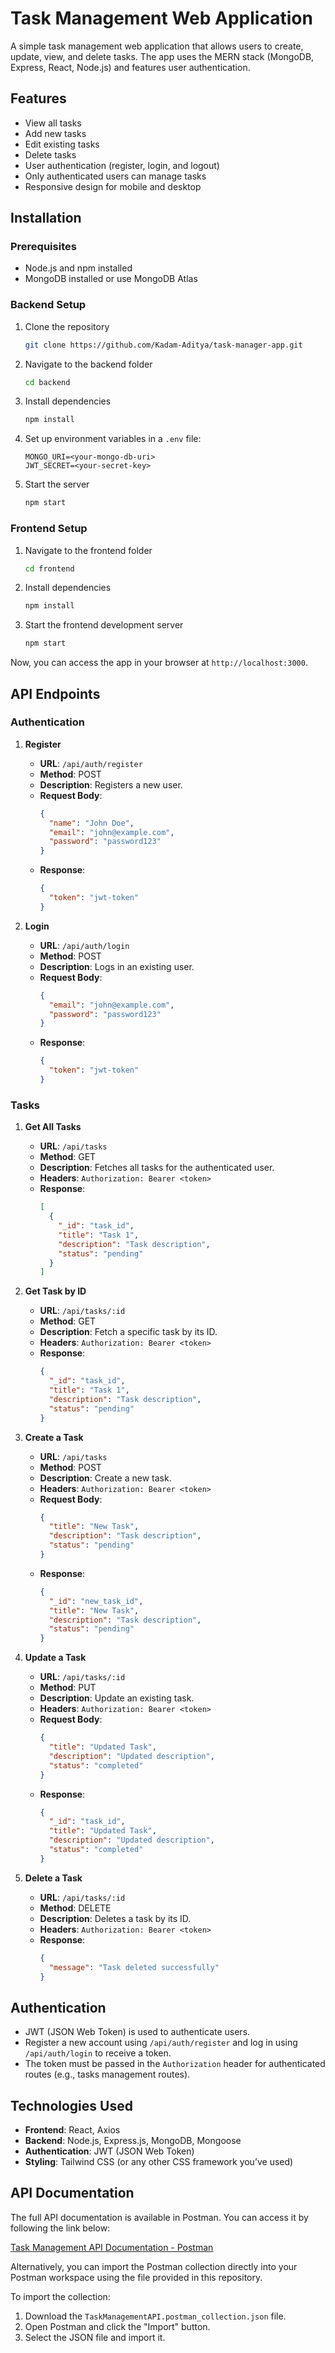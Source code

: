 # Task Management Web Application

A simple task management web application that allows users to create, update, view, and delete tasks. The app uses the MERN stack (MongoDB, Express, React, Node.js) and features user authentication.

## Features
- View all tasks
- Add new tasks
- Edit existing tasks
- Delete tasks
- User authentication (register, login, and logout)
- Only authenticated users can manage tasks
- Responsive design for mobile and desktop

## Installation

### Prerequisites
- Node.js and npm installed
- MongoDB installed or use MongoDB Atlas

### Backend Setup
1. Clone the repository
    ```bash
    git clone https://github.com/Kadam-Aditya/task-manager-app.git
    ```
2. Navigate to the backend folder
    ```bash
    cd backend
    ```
3. Install dependencies
    ```bash
    npm install
    ```
4. Set up environment variables in a `.env` file:
    ```
    MONGO_URI=<your-mongo-db-uri>
    JWT_SECRET=<your-secret-key>
    ```
5. Start the server
    ```bash
    npm start
    ```

### Frontend Setup
1. Navigate to the frontend folder
    ```bash
    cd frontend
    ```
2. Install dependencies
    ```bash
    npm install
    ```
3. Start the frontend development server
    ```bash
    npm start
    ```

Now, you can access the app in your browser at `http://localhost:3000`.

## API Endpoints

### Authentication
1. **Register**
   - **URL**: `/api/auth/register`
   - **Method**: POST
   - **Description**: Registers a new user.
   - **Request Body**:
     ```json
     {
       "name": "John Doe",
       "email": "john@example.com",
       "password": "password123"
     }
     ```
   - **Response**:
     ```json
     {
       "token": "jwt-token"
     }
     ```

2. **Login**
   - **URL**: `/api/auth/login`
   - **Method**: POST
   - **Description**: Logs in an existing user.
   - **Request Body**:
     ```json
     {
       "email": "john@example.com",
       "password": "password123"
     }
     ```
   - **Response**:
     ```json
     {
       "token": "jwt-token"
     }
     ```

### Tasks
1. **Get All Tasks**
   - **URL**: `/api/tasks`
   - **Method**: GET
   - **Description**: Fetches all tasks for the authenticated user.
   - **Headers**: `Authorization: Bearer <token>`
   - **Response**:
     ```json
     [
       {
         "_id": "task_id",
         "title": "Task 1",
         "description": "Task description",
         "status": "pending"
       }
     ]
     ```

2. **Get Task by ID**
   - **URL**: `/api/tasks/:id`
   - **Method**: GET
   - **Description**: Fetch a specific task by its ID.
   - **Headers**: `Authorization: Bearer <token>`
   - **Response**:
     ```json
     {
       "_id": "task_id",
       "title": "Task 1",
       "description": "Task description",
       "status": "pending"
     }
     ```

3. **Create a Task**
   - **URL**: `/api/tasks`
   - **Method**: POST
   - **Description**: Create a new task.
   - **Headers**: `Authorization: Bearer <token>`
   - **Request Body**:
     ```json
     {
       "title": "New Task",
       "description": "Task description",
       "status": "pending"
     }
     ```
   - **Response**:
     ```json
     {
       "_id": "new_task_id",
       "title": "New Task",
       "description": "Task description",
       "status": "pending"
     }
     ```

4. **Update a Task**
   - **URL**: `/api/tasks/:id`
   - **Method**: PUT
   - **Description**: Update an existing task.
   - **Headers**: `Authorization: Bearer <token>`
   - **Request Body**:
     ```json
     {
       "title": "Updated Task",
       "description": "Updated description",
       "status": "completed"
     }
     ```
   - **Response**:
     ```json
     {
       "_id": "task_id",
       "title": "Updated Task",
       "description": "Updated description",
       "status": "completed"
     }
     ```

5. **Delete a Task**
   - **URL**: `/api/tasks/:id`
   - **Method**: DELETE
   - **Description**: Deletes a task by its ID.
   - **Headers**: `Authorization: Bearer <token>`
   - **Response**:
     ```json
     {
       "message": "Task deleted successfully"
     }
     ```

## Authentication
- JWT (JSON Web Token) is used to authenticate users.
- Register a new account using `/api/auth/register` and log in using `/api/auth/login` to receive a token.
- The token must be passed in the `Authorization` header for authenticated routes (e.g., tasks management routes).


## Technologies Used
- **Frontend**: React, Axios
- **Backend**: Node.js, Express.js, MongoDB, Mongoose
- **Authentication**: JWT (JSON Web Token)
- **Styling**: Tailwind CSS (or any other CSS framework you’ve used)


## API Documentation

The full API documentation is available in Postman. You can access it by following the link below:

[Task Management API Documentation - Postman](https://www.postman.com)

Alternatively, you can import the Postman collection directly into your Postman workspace using the file provided in this repository.

To import the collection:
1. Download the `TaskManagementAPI.postman_collection.json` file.
2. Open Postman and click the "Import" button.
3. Select the JSON file and import it.


